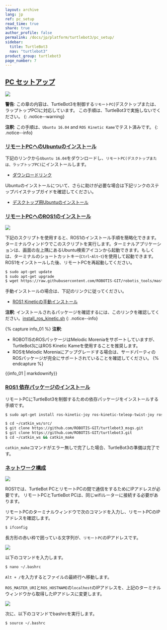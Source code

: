 ```yaml
---
layout: archive
lang: jp
ref: pc_setup
read_time: true
share: true
author_profile: false
permalink: /docs/jp/platform/turtlebot3/pc_setup/
sidebar:
  title: TurtleBot3
  nav: "turtlebot3"
product_group: turtlebot3
page_number: 7
---
```


<div style="counter-reset: h1 6"></div>
<div style="counter-reset: h2 0"></div>

<!--[dummy Header 1]>
  <h1 id="pc-setup"><a href="#pc-setup">PC Setup</a></h1>
<![end dummy Header 1]-->

## [PC セットアップ](#pc-setup)

![](/assets/images/platform/turtlebot3/software/remote_pc_and_turtlebot.png)

**警告**: この章の内容は、TurtleBot3を制御する`リモートPC`(デスクトップまたは、ラップトップPC)に対応しています。 この手順は、TurtleBot3で実施しないでください。
{: .notice--warning}

**注釈**: この手順は、`Ubuntu 16.04` and `ROS Kinetic Kame`でテスト済みです。
{: .notice--info}

### [リモートPCへのUbuntuのインストール](#install-ubuntu-on-remote)

下記のリンクから`Ubuntu 16.04`をダウンロードし、`リモートPC(デスクトップまたは、ラップトップPC)`にインストールします。

- [ダウンロードリンク][ubuntu_download_link]

Ubuntuのインストールについて、さらに助けが必要な場合は下記リンクのステップバイステップガイドを確認してください。

- [デスクトップ用Ubuntuのインストール](https://www.ubuntu.com/download/desktop/install-ubuntu-desktop)

### [リモートPCへのROS1のインストール](#install-ros-1-on-remote-pc)

![](/assets/images/platform/turtlebot3/logo_ros.png)

下記のスクリプトを使用すると、ROS1のインストール手順を簡略化できます。
ターミナルウィンドウでこのスクリプトを実行します。ターミナルアプリケーションは、画面の左上隅にあるUbuntu検索アイコンから起動できます。もしくは、ターミナルのショートカットキー(`Ctrl`-`Alt`-`t`)を使用して起動できます。 ROS1をインストールした後、リモートPCを再起動してください。

``` bash
$ sudo apt-get update
$ sudo apt-get upgrade
$ wget https://raw.githubusercontent.com/ROBOTIS-GIT/robotis_tools/master/install_ros_kinetic.sh && chmod 755 ./install_ros_kinetic.sh && bash ./install_ros_kinetic.sh
```

手動インストールの場合は、下記のリンクに従ってください。

- [ROS1 Kineticの手動インストール](http://wiki.ros.org/kinetic/Installation/Ubuntu)  

**注釈**: インストールされるパッケージを確認するには、このリンクを確認してください。[install_ros_kinetic.sh](https://raw.githubusercontent.com/ROBOTIS-GIT/robotis_tools/master/install_ros_kinetic.sh)
{: .notice--info}

{% capture info_01 %}
**注釈**:  
 - ROBOTISのROSパッケージはMelodic Moreniaをサポートしていますが、TurtleBot3にはROS Kinetic Kameを使用することを推奨します。
 - ROSをMelodic Moreniaにアップグレードする場合は、サードパーティのROSパッケージが完全にサポートされていることを確認してください。
{% endcapture %}
<div class ="notice--info">{{info_01 | markdownify}}</div>

### [ROS1 依存パッケージのインストール](#install-dependent-ros-1-packages)

リモートPCにTurtleBot3を制御するための依存パッケージをインストールする手順です。

``` bash
$ sudo apt-get install ros-kinetic-joy ros-kinetic-teleop-twist-joy ros-kinetic-teleop-twist-keyboard ros-kinetic-laser-proc ros-kinetic-rgbd-launch ros-kinetic-depthimage-to-laserscan ros-kinetic-rosserial-arduino ros-kinetic-rosserial-python ros-kinetic-rosserial-server ros-kinetic-rosserial-client ros-kinetic-rosserial-msgs ros-kinetic-amcl ros-kinetic-map-server ros-kinetic-move-base ros-kinetic-urdf ros-kinetic-xacro ros-kinetic-compressed-image-transport ros-kinetic-rqt-image-view ros-kinetic-gmapping ros-kinetic-navigation ros-kinetic-interactive-markers
```

``` bash
$ cd ~/catkin_ws/src/
$ git clone https://github.com/ROBOTIS-GIT/turtlebot3_msgs.git
$ git clone https://github.com/ROBOTIS-GIT/turtlebot3.git
$ cd ~/catkin_ws && catkin_make
```

`catkin_make`コマンドがエラー無しで完了した場合、TurtleBot3の準備は完了です。

### [ネットワーク構成](#network-configuration)

![](/assets/images/platform/turtlebot3/software/network_configuration.png)

ROS1では、TurtleBot PCとリモートPCの間で通信をするためにIPアドレスが必要です。 リモートPCとTurtleBot PCは、同じwifiルーターに接続する必要があります。

リモートPCのターミナルウィンドウで次のコマンドを入力し、リモートPCのIPアドレスを確認します。

``` bash
$ ifconfig
```

長方形の赤い枠で囲っている文字列が、`リモートPC`のIPアドレスです。

![](/assets/images/platform/turtlebot3/software/network_configuration2.png)

以下のコマンドを入力します。

``` bash
$ nano ~/.bashrc
```

`Alt + /`を入力するとファイルの最終行へ移動します。

`ROS_MASTER_URI`と`ROS_HOSTNAME`の`localhost`のIPアドレスを、上記のターミナルウィンドウから取得したIPアドレスに変更します。


![](/assets/images/platform/turtlebot3/software/network_configuration3.png)

次に、以下のコマンドでbashrcを実行します。

``` bash
$ source ~/.bashrc
```

[ubuntu_download_link]: https://www.ubuntu.com/download/alternative-downloads

